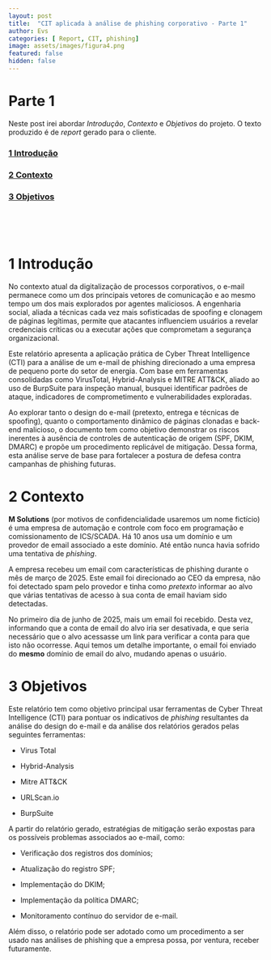 ```yaml
---
layout: post
title:  "CIT aplicada à análise de phishing corporativo - Parte 1"
author: Evs
categories: [ Report, CIT, phishing]
image: assets/images/figura4.png
featured: false
hidden: false
---
```


# Parte 1

Neste post irei abordar *Introdução*, *Contexto* e *Objetivos* do projeto. O texto produzido é de *report* gerado para o cliente.

### [1 Introdução](#1-introdução)
### [2 Contexto](#2-contexto)
### [3 Objetivos](#3-objetivos)

<br>
<br>
<br>

# 1 Introdução

No contexto atual da digitalização de processos corporativos, o e-mail permanece como um dos principais vetores de comunicação e ao mesmo tempo um dos mais explorados por agentes maliciosos. A engenharia social, aliada a técnicas cada vez mais sofisticadas de spoofing e clonagem de páginas legítimas, permite que atacantes influenciem usuários a revelar credenciais críticas ou a executar ações que comprometam a segurança organizacional.

Este relatório apresenta a aplicação prática de Cyber Threat
Intelligence (CTI) para a análise de um e-mail de phishing direcionado a uma empresa de pequeno porte do setor de energia. Com base em ferramentas consolidadas como VirusTotal, Hybrid-Analysis e MITRE ATT&CK, aliado ao uso de BurpSuite para inspeção manual, busquei identificar padrões de ataque, indicadores de comprometimento e vulnerabilidades exploradas.

Ao explorar tanto o design do e-mail (pretexto, entrega e técnicas de spoofing), quanto o comportamento dinâmico de páginas clonadas e back-end malicioso, o documento tem como objetivo demonstrar os riscos inerentes à ausência de controles de autenticação de origem (SPF, DKIM, DMARC) e propõe um procedimento replicável de mitigação. Dessa forma, esta análise serve de base para fortalecer a postura de defesa contra campanhas de phishing futuras.

# 2 Contexto

**M Solutions** (por motivos de confidencialidade usaremos um nome
fictício) é uma empresa de automação e controle com foco em
programação e comissionamento de ICS/SCADA. Há 10 anos usa um domínio e um provedor de email associado a este domínio. Até então nunca havia sofrido uma tentativa de *phishing*.

A empresa recebeu um email com características de phishing durante o mês de março de 2025. Este email foi direcionado ao CEO da empresa, não foi detectado spam pelo provedor e tinha como *pretexto* informar ao alvo que várias tentativas de acesso à sua conta de email haviam sido detectadas.

No primeiro dia de junho de 2025, mais um email foi recebido. Desta vez, informando que a conta de email do alvo iria ser desativada, e que seria necessário que o alvo acessasse um link para verificar a conta para que isto não ocorresse. Aqui temos um detalhe importante, o email foi enviado do **mesmo** domínio de email do alvo, mudando apenas o usuário.

# 3 Objetivos

Este relatório tem como objetivo principal usar ferramentas de Cyber Threat Intelligence (CTI) para pontuar os indicativos
de *phishing* resultantes da análise do design do e-mail e da análise dos relatórios gerados pelas seguintes ferramentas:

- Virus Total

- Hybrid-Analysis

- Mitre ATT&CK

- URLScan.io

- BurpSuite

A partir do relatório gerado, estratégias de mitigação serão expostas para os possíveis problemas associados ao e-mail, como:

- Verificação dos registros dos domínios;

- Atualização do registro SPF;

- Implementação do DKIM;

- Implementação da política DMARC;

- Monitoramento contínuo do servidor de e-mail.

Além disso, o relatório pode ser adotado como um procedimento a ser usado nas análises de phishing que a empresa possa, por ventura, receber futuramente.


